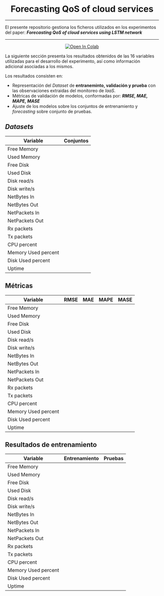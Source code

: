 <div align="center"><h1>Forecasting QoS of cloud services</h1></div>

* * *
El presente repositorio gestiona los ficheros utilizados en los experimentos del paper: _**Forecasting QoS of cloud services using LSTM network**_
* * *

<p align="center">
    <a href="https://colab.research.google.com/drive/1Fa6seQ6PJU0jgMo7X1jeYzJzK2TmMzJS?usp=sharing">
        <img src="https://colab.research.google.com/assets/colab-badge.svg" alt="Open In Colab"/>
    </a>
</p>

La siguiente sección presenta los resultados obtenidos de las 16 variables utilizadas para el desarrollo del experimento, así como información adicional asociadas a los mismos.

Los resultados consisten en:

* Representación del _Dataset_ de **entraneminto, validación y prueba** con las observaciones extraidas del monitoreo de _IaaS_.
* Métricas de validación de modelos, conformadas por: _**RMSE, MAE, MAPE, MASE**_
* Ajuste de los modelos sobre los conjuntos de entrenamiento y _forecasting_ sobre conjunto de pruebas.

## _Datasets_

| Variable                 | Conjuntos |
|--------------------------|-|
| Free Memory              | |
| Used Memory              | |
| Free Disk                | |
| Used Disk                | |
| Disk read/s              | |
| Disk write/s             | |
| NetBytes In              | |
| NetBytes Out             | |
| NetPackets In            | |
| NetPackets Out           | |
| Rx packets               | |
| Tx packets               | |
| CPU percent              | |
| Memory Used percent      | |
| Disk Used percent        | |
| Uptime                   | |



## Métricas

| Variable                 | RMSE  | MAE   | MAPE | MASE |
|--------------------------|-------|-------|------|-----|
| Free Memory              |       |       |      |     |
| Used Memory              |       |       |      |     |
| Free Disk                |       |       |      |     |
| Used Disk                |       |       |      |     |
| Disk read/s              |       |       |      |     |
| Disk write/s             |       |       |      |     |
| NetBytes In              |       |       |      |     |
| NetBytes Out             |       |       |      |     |
| NetPackets In            |       |       |      |     |
| NetPackets Out           |       |       |      |     |
| Rx packets               |       |       |      |     |
| Tx packets               |       |       |      |     |
| CPU percent              |       |       |      |     |
| Memory Used percent      |       |       |      |     |
| Disk Used percent        |       |       |      |     |
| Uptime                   |       |       |      |     |


## Resultados de entrenamiento

| Variable                 | Entrenamiento | Pruebas |
|--------------------------|---------------|---------|
| Free Memory              |               |         |
| Used Memory              |               |         |
| Free Disk                |               |         |
| Used Disk                |               |         |
| Disk read/s              |               |         |
| Disk write/s             |               |         |
| NetBytes In              |               |         |
| NetBytes Out             |               |         |
| NetPackets In            |               |         |
| NetPackets Out           |               |         |
| Rx packets               |               |         |
| Tx packets               |               |         |
| CPU percent              |               |         |
| Memory Used percent      |               |         |
| Disk Used percent        |               |         |
| Uptime                   |               |         |



